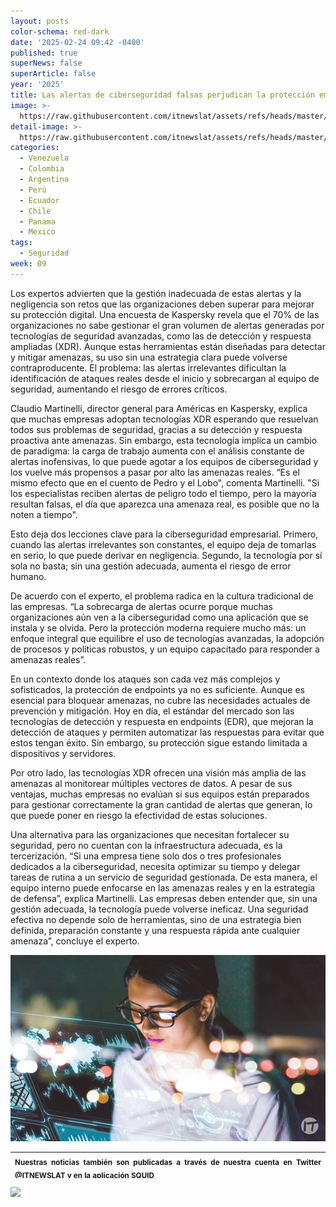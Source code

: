 ```yaml
---
layout: posts
color-schema: red-dark
date: '2025-02-24 09:42 -0400'
published: true
superNews: false
superArticle: false
year: '2025'
title: Las alertas de ciberseguridad falsas perjudican la protección empresarial
image: >-
  https://raw.githubusercontent.com/itnewslat/assets/refs/heads/master/img/540x320/gestion-empresarial-p.jpg
detail-image: >-
  https://raw.githubusercontent.com/itnewslat/assets/refs/heads/master/img/1024x680/gestion-empresarial-g.jpg
categories:
  - Venezuela
  - Colombia
  - Argentina
  - Perú
  - Ecuador
  - Chile
  - Panama
  - Mexico
tags:
  - Seguridad
week: 09
---
```

Los expertos advierten que la gestión inadecuada de estas alertas y la negligencia son retos que las organizaciones deben superar para mejorar su protección digital. Una encuesta de Kaspersky revela que el 70% de las organizaciones no sabe gestionar el gran volumen de alertas generadas por tecnologías de seguridad avanzadas, como las de detección y respuesta ampliadas (XDR). Aunque estas herramientas están diseñadas para detectar y mitigar amenazas, su uso sin una estrategia clara puede volverse contraproducente. El problema: las alertas irrelevantes dificultan la identificación de ataques reales desde el inicio y sobrecargan al equipo de seguridad, aumentando el riesgo de errores críticos.

Claudio Martinelli, director general para Américas en Kaspersky, explica que muchas empresas adoptan tecnologías XDR esperando que resuelvan todos sus problemas de seguridad, gracias a su detección y respuesta proactiva ante amenazas. Sin embargo, esta tecnología implica un cambio de paradigma: la carga de trabajo aumenta con el análisis constante de alertas inofensivas, lo que puede agotar a los equipos de ciberseguridad y los vuelve más propensos a pasar por alto las amenazas reales. “Es el mismo efecto que en el cuento de Pedro y el Lobo", comenta Martinelli. "Si los especialistas reciben alertas de peligro todo el tiempo, pero la mayoría resultan falsas, el día que aparezca una amenaza real, es posible que no la noten a tiempo".

Esto deja dos lecciones clave para la ciberseguridad empresarial. Primero, cuando las alertas irrelevantes son constantes, el equipo deja de tomarlas en serio, lo que puede derivar en negligencia. Segundo, la tecnología por sí sola no basta; sin una gestión adecuada, aumenta el riesgo de error humano.

De acuerdo con el experto, el problema radica en la cultura tradicional de las empresas. “La sobrecarga de alertas ocurre porque muchas organizaciones aún ven a la ciberseguridad como una aplicación que se instala y se olvida. Pero la protección moderna requiere mucho más: un enfoque integral que equilibre el uso de tecnologías avanzadas, la adopción de procesos y políticas robustos, y un equipo capacitado para responder a amenazas reales”.

En un contexto donde los ataques son cada vez más complejos y sofisticados, la protección de endpoints ya no es suficiente. Aunque es esencial para bloquear amenazas, no cubre las necesidades actuales de prevención y mitigación. Hoy en día, el estándar del mercado son las tecnologías de detección y respuesta en endpoints (EDR), que mejoran la detección de ataques y permiten automatizar las respuestas para evitar que estos tengan éxito. Sin embargo, su protección sigue estando limitada a dispositivos y servidores.

Por otro lado, las tecnologías XDR ofrecen una visión más amplia de las amenazas al monitorear múltiples vectores de datos. A pesar de sus ventajas, muchas empresas no evalúan si sus equipos están preparados para gestionar correctamente la gran cantidad de alertas que generan, lo que puede poner en riesgo la efectividad de estas soluciones.

Una alternativa para las organizaciones que necesitan fortalecer su seguridad, pero no cuentan con la infraestructura adecuada, es la tercerización. “Si una empresa tiene solo dos o tres profesionales dedicados a la ciberseguridad, necesita optimizar su tiempo y delegar tareas de rutina a un servicio de seguridad gestionada. De esta manera, el equipo interno puede enfocarse en las amenazas reales y en la estrategia de defensa”, explica Martinelli. Las empresas deben entender que, sin una gestión adecuada, la tecnología puede volverse ineficaz. Una seguridad efectiva no depende solo de herramientas, sino de una estrategia bien definida, preparación constante y una respuesta rápida ante cualquier amenaza”, concluye el experto.

![](https://raw.githubusercontent.com/itnewslat/assets/refs/heads/master/img/540x320/gestion-empresarial-p.jpg)

<table style="height: 42px;" width="569">
<tbody>
<tr>
<td style="text-align: justify;"><sub><strong>Nuestras noticias también son publicadas a través de nuestra cuenta en Twitter <a href="https://twitter.com/itnewslat?lang=es">@ITNEWSLAT</a> y en la aplicación <a href="https://squidapp.co/en/">SQUID</a></strong></sub></td>
</tr>
</tbody>
</table>

<img src="https://tracker.metricool.com/c3po.jpg?hash=56f88a41e39ab42c063cc51676587a04"/>